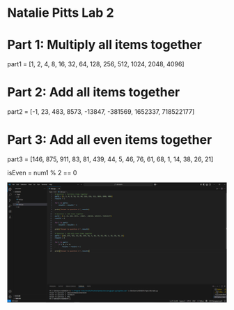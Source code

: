# Natalie Pitts Lab 2

# Part 1: Multiply all items together
part1 = [1, 2, 4, 8, 16, 32, 64, 128, 256, 512, 1024, 2048, 4096]

# Part 2: Add all items together
part2 = [-1, 23, 483, 8573, -13847, -381569, 1652337, 718522177]

# Part 3: Add all even items together
part3 = [146, 875, 911, 83, 81, 439, 44, 5, 46, 76, 61, 68, 1, 14, 38, 26, 21] 

isEven = num1 % 2 == 0

![alt text](Lab2_screenshot.png)
